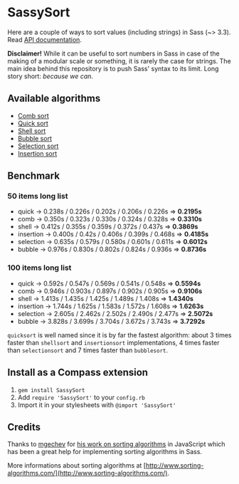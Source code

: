 SassySort
=========

Here are a couple of ways to sort values (including strings) in Sass (~> 3.3). Read [API documentation](http://hugogiraudel.com/SassySort).

**Disclaimer!** While it can be useful to sort numbers in Sass in case of the making of a modular scale or something, it is rarely the case for strings. The main idea behind this repository is to push Sass' syntax to its limit. Long story short: *because we can*.

## Available algorithms

* [Comb sort](http://en.wikipedia.org/wiki/Comb_sort)
* [Quick sort](http://en.wikipedia.org/wiki/Quicksort)
* [Shell sort](http://en.wikipedia.org/wiki/Shellsort)
* [Bubble sort](http://en.wikipedia.org/wiki/Bubble_sort)
* [Selection sort](http://en.wikipedia.org/wiki/Selection_sort)
* [Insertion sort](http://en.wikipedia.org/wiki/Insertion_sort)

## Benchmark

### 50 items long list
* quick     -> 0.238s / 0.226s / 0.202s / 0.206s / 0.226s => **0.2195s**
* comb      -> 0.350s / 0.323s / 0.330s / 0.324s / 0.328s => **0.3310s**
* shell     -> 0.412s / 0.355s / 0.359s / 0.372s / 0.437s => **0.3869s**
* insertion -> 0.400s / 0.42s  / 0.406s / 0.399s / 0.468s => **0.4185s**
* selection -> 0.635s / 0.579s / 0.580s / 0.601s / 0.611s => **0.6012s**
* bubble    -> 0.976s / 0.830s / 0.802s / 0.824s / 0.936s => **0.8736s**

### 100 items long list
* quick     -> 0.592s / 0.547s / 0.569s / 0.541s / 0.548s => **0.5594s**
* comb      -> 0.946s / 0.903s / 0.897s / 0.902s / 0.905s => **0.9106s**
* shell     -> 1.413s / 1.435s / 1.425s / 1.489s / 1.408s => **1.4340s**
* insertion -> 1.744s / 1.625s / 1.583s / 1.572s / 1.608s => **1.6263s**
* selection -> 2.605s / 2.462s / 2.502s / 2.490s / 2.477s => **2.5072s**
* bubble    -> 3.828s / 3.699s / 3.704s / 3.672s / 3.743s => **3.7292s**

`quicksort` is well named since it is by far the fastest algorithm: about 3 times faster than `shellsort` and `insertionsort` implementations, 4 times faster than `selectionsort` and 7 times faster than `bubblesort`.

## Install as a Compass extension

1. `gem install SassySort`
2. Add `require 'SassySort'` to your `config.rb`
3. Import it in your stylesheets with `@import 'SassySort'`

## Credits

Thanks to [mgechev](https://github.com/mgechev) for [his work on sorting algorithms](https://github.com/mgechev/javascript-algorithms/tree/master/src/sorting) in JavaScript which has been a great help for implementing sorting algorithms in Sass.

More informations about sorting algorithms at [http://www.sorting-algorithms.com/](http://www.sorting-algorithms.com/).
